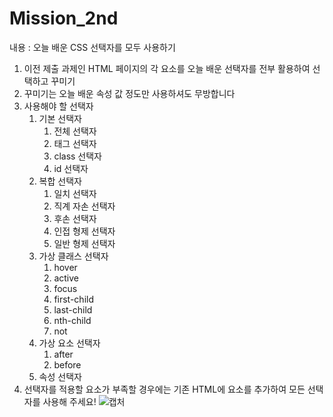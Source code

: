 # Mission_2nd 

내용 : 오늘 배운 CSS 선택자를 모두 사용하기
1. 이전 제출 과제인 HTML 페이지의 각 요소를 오늘 배운 선택자를 전부 활용하여 선택하고 꾸미기
2. 꾸미기는 오늘 배운 속성 값 정도만 사용하셔도 무방합니다
3. 사용해야 할 선택자
    1. 기본 선택자
        1. 전체 선택자
        2. 태그 선택자
        3. class 선택자
        4. id 선택자
    2. 복합 선택자
        1. 일치 선택자
        2. 직계 자손 선택자
        3. 후손 선택자
        4. 인접 형제 선택자
        5. 일반 형제 선택자
    3. 가상 클래스 선택자
        1. hover
        2. active
        3. focus
        4. first-child
        5. last-child
        6. nth-child
        7. not
    4. 가상 요소 선택자
        1. after
        2. before
    5. 속성 선택자
4. 선택자를 적용할 요소가 부족할 경우에는 기존 HTML에 요소를 추가하여 모든 선택자를 사용해 주세요!
![캡처](https://user-images.githubusercontent.com/78632299/175271560-ad13f791-133b-4422-8654-900e5b6f8b62.JPG)
